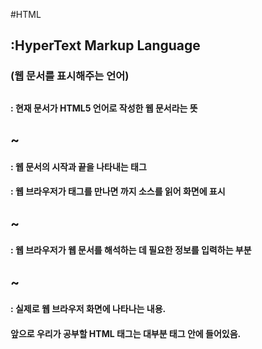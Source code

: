 #HTML
## :HyperText Markup Language
### (웹 문서를 표시해주는 언어)

## <!DOCTYPE html>
#### : 현재 문서가 HTML5 언어로 작성한 웹 문서라는 뜻

## <html>~</html>
#### : 웹 문서의 시작과 끝을 나타내는 태그
#### : 웹 브라우저가 <html> 태그를 만나면 </html>까지 소스를 읽어 화면에 표시

## <head>~</head>
#### : 웹 브라우저가 웹 문서를 해석하는 데 필요한 정보를 입력하는 부분

## <body>~</body>
#### : 실제로 웹 브라우저 화면에 나타나는 내용.
####   앞으로 우리가 공부할 HTML 태그는 대부분 <body> 태그 안에 들어있음.
